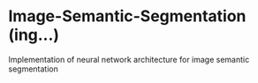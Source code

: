 # Image-Semantic-Segmentation (ing...)
Implementation of neural network architecture for image semantic segmentation 
